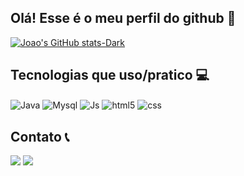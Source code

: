 ## Olá! Esse é o meu perfil do github 👋
[![Joao's GitHub stats-Dark](https://github-readme-stats.vercel.app/api?username=JoaoHr1&show_icons=true&theme=dark#gh-dark-mode-only)](https://github.com/JoaoHr1)

## Tecnologias que uso/pratico 💻
<div style="display: inline_block">
  <img align="center" alt="Java" src="https://img.shields.io/badge/Java-ED8B00?style=for-the-badge&logo=java&logoColor=white" />
  <img align="center" alt="Mysql" src= "https://img.shields.io/badge/MySQL-00000F?style=for-the-badge&logo=mysql&logoColor=white" />
   <img align="center" alt="Js" src= "https://img.shields.io/badge/JavaScript-F7DF1E?style=for-the-badge&logo=javascript&logoColor=black" />
  <img align="center" alt="html5" src="https://img.shields.io/badge/HTML5-E34F26?style=for-the-badge&logo=html5&logoColor=white" />
  <img align="center" alt="css" src="https://img.shields.io/badge/CSS3-1572B6?style=for-the-badge&logo=css3&logoColor=white" />
  
## Contato 📞
  <a href = "https://www.linkedin.com/in/jo%C3%A3o-henrique-oliveira-rodrigues-760079234/"><img src="https://img.shields.io/badge/LinkedIn-0077B5?style=for-the-badge&logo=linkedin&logoColor=white" target="_blank"></a>
  <a href = "mailto:joaoibitira@gmail.com"><img src="https://img.shields.io/badge/Gmail-D14836?style=for-the-badge&logo=gmail&logoColor=white" target="_blank"></a>
</div><br/>
